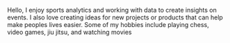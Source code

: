 Hello, I enjoy sports analytics and working with data to create insights on events. I also love creating ideas for new projects or products that can help make peoples lives easier. Some of my hobbies include playing chess, video games, jiu jitsu, and watching movies
